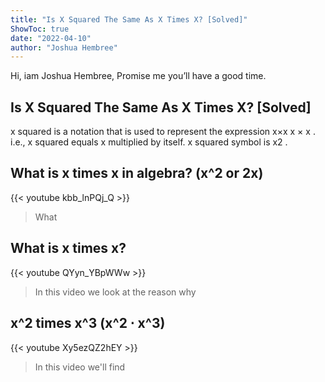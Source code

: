 ```yaml
---
title: "Is X Squared The Same As X Times X? [Solved]"
ShowToc: true 
date: "2022-04-10"
author: "Joshua Hembree" 
---
```


Hi, iam Joshua Hembree, Promise me you’ll have a good time.
## Is X Squared The Same As X Times X? [Solved]
x squared is a notation that is used to represent the expression x×x x × x . i.e., x squared equals x multiplied by itself. x squared symbol is x2 .

## What is x times x in algebra? (x^2 or 2x)
{{< youtube kbb_lnPQj_Q >}}
>What 

## What is x times x?
{{< youtube QYyn_YBpWWw >}}
>In this video we look at the reason why 

## x^2  times x^3   (x^2  ⋅ x^3)
{{< youtube Xy5ezQZ2hEY >}}
>In this video we'll find 

